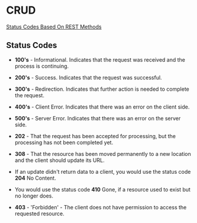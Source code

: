 # CRUD

[Status Codes Based On REST Methods](https://www.moesif.com/blog/technical/api-design/Which-HTTP-Status-Code-To-Use-For-Every-CRUD-App/)

## Status Codes

- **100's** - Informational. Indicates that the request was received and the process is continuing.

- **200's** - Success. Indicates that the request was successful.

- **300's** - Redirection. Indicates that further action is needed to complete the request.

- **400's** - Client Error. Indicates that there was an error on the client side.

- **500's** - Server Error. Indicates that there was an error on the server side.

- **202** - That the request has been accepted for processing, but the processing has not been completed yet.

- **308** - That the resource has been moved permanently to a new location and the client should update its URL.

- If an update didn't return data to a client, you would use the status code **204** No Content.

- You would use the status code **410** Gone, if a resource used to exist but no longer does.

- **403** -  'Forbidden' - The client does not have permission to access the requested resource.

